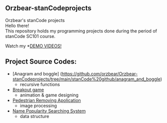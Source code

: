 ## Orzbear-stanCodeprojects
Orzbear's stanCode projects\
Hello there!\
This repository holds my programming projects done during the period of stanCode SC101 course.

Watch my *[DEMO VIDEOS!](https://drive.google.com/drive/folders/1Gi3bn9qPW_gR0ISyGzVPLd5Bztdvd7rF?fbclid=IwAR36BW3v_bHn-Idsh-0_ROSWLwrXOzoervZId25OOzH2LX4b6FCGDfULdDg)

## Project Source Codes:                                                                                                                                       
* [Anagram and boggle] (https://github.com/orzbear/Orzbear-stanCodeprojects/tree/main/stanCode%20github/anagram_and_boggle)
  * recursive functions
* [Breakout game](https://github.com/orzbear/Orzbear-stanCodeprojects/tree/main/stanCode%20github/breakout_game)
  * animation & game designing
* [Pedestrian Removing Apolication](https://github.com/orzbear/Orzbear-stanCodeprojects/blob/main/stanCode%20github/myphotoshop/stanCodoshop.py)
  * image processing                                                                               
* [Name Popularity Searching System](https://github.com/orzbear/Orzbear-stanCodeprojects/blob/main/stanCode%20github/names_rankingfinder/babynames.py)
  * data structure                                                                                 
